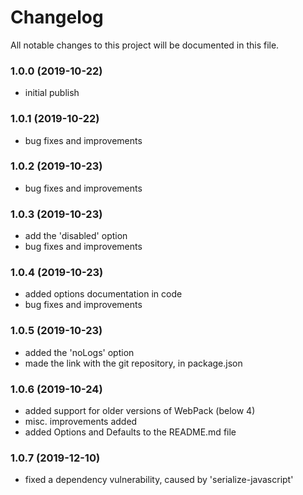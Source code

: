 # Changelog

All notable changes to this project will be documented in this file.

### 1.0.0 (2019-10-22)
* initial publish

### 1.0.1 (2019-10-22)
* bug fixes and improvements

### 1.0.2 (2019-10-23)
* bug fixes and improvements

### 1.0.3 (2019-10-23)
* add the 'disabled' option
* bug fixes and improvements

### 1.0.4 (2019-10-23)
* added options documentation in code
* bug fixes and improvements

### 1.0.5 (2019-10-23)
* added the 'noLogs' option
* made the link with the git repository, in package.json

### 1.0.6 (2019-10-24)
* added support for older versions of WebPack (below 4)
* misc. improvements added
* added Options and Defaults to the README.md file

### 1.0.7 (2019-12-10)
* fixed a dependency vulnerability, caused by 'serialize-javascript'